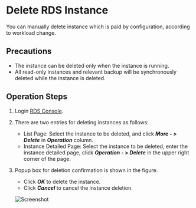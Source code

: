 # Delete RDS Instance
You can manually delete instance which is paid by configuration, according to workload change.

## Precautions
* The instance can be deleted only when the instance is running.
* All read-only instances and relevant backup will be synchronously deleted while the instance is deleted.

## Operation Steps
1. Login [RDS Console](https://rds-console.jdcloud.com/database).
2. There are two entries for deleting instances as follows:
    * List Page: Select the instance to be deleted, and click ***More  - > Delete*** in ***Operation*** column.
    * Instance Detailed Page: Select the instance to be deleted, enter the instance detailed page, click ***Operation - > Delete*** in the upper right corner of the page.
3. Popup box for deletion confirmation is shown in the figure.
    * Click ***OK*** to delete the instance.
    * Click ***Cancel*** to cancel the instance deletion.
    
    ![Screenshot](https://img1.jcloudcs.com/cms/7075a6a6-3752-4827-b492-8bb9623940e720180315164324.png)
